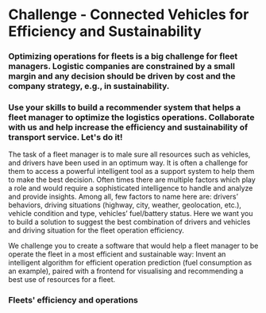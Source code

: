# Challenge - Connected Vehicles for Efficiency and Sustainability


### Optimizing operations for fleets is a big challenge for fleet managers. Logistic companies are constrained by a small margin and any decision should be driven by cost and the company strategy, e.g., in sustainability.
### Use your skills to build a recommender system that helps a fleet manager to optimize the logistics operations. Collaborate with us and help increase the efficiency and sustainability of transport service. Let's do it!

The task of a fleet manager is to male sure all resources such as vehicles, and drivers have been used in an optimum way. It is often a challenge for them to access a powerful intelligent tool as a support system to help them to make the best decision. Often times there are multiple factors which play a role and would require a sophisticated intelligence to handle and analyze and provide insights. Among all, few factors to name here are: drivers’ behaviors, driving situations (highway, city, weather, geolocation, etc.), vehicle condition and type, vehicles’ fuel/battery status. Here we want you to build a solution to suggest the best combination of drivers and vehicles and driving situation for the fleet operation efficiency.

We challenge you to create a software that would help a fleet manager to be operate the fleet in a most efficient and sustainable way: Invent an intelligent algorithm for efficient operation prediction (fuel consumption as an example), paired with a frontend for visualising and recommending a best use of resources for a fleet.

### Fleets' efficiency and operations

